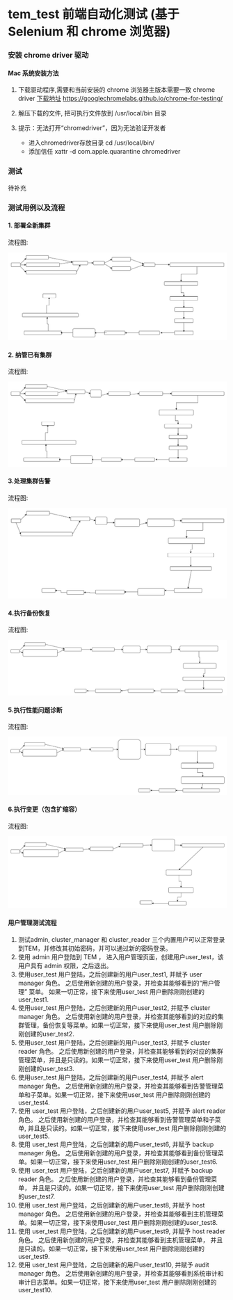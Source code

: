 # tem_test 前端自动化测试 (基于 Selenium 和 chrome 浏览器)

### 安装 chrome driver 驱动

#### Mac 系统安装方法

1. 下载驱动程序,需要和当前安装的 chrome 浏览器主版本需要一致
chrome driver [下载地址](https://googlechromelabs.github.io/chrome-for-testing/)
https://googlechromelabs.github.io/chrome-for-testing/

2. 解压下载的文件, 把可执行文件放到 /usr/local/bin 目录
3. 提示：无法打开“chromedriver”，因为无法验证开发者
   * 进入chromedriver存放目录 cd /usr/local/bin/
   * 添加信任 xattr -d com.apple.quarantine chromedriver

### 测试
待补充


### 测试用例以及流程

#### 1. 部署全新集群

流程图:

![部署全新集群](./assets/deploy_new_cluster.svg)


#### 2. 纳管已有集群

流程图:

![纳管已有集群](./assets/takeover_cluster.svg)


#### 3.处理集群告警

流程图:

![处理集群告警](./assets/cluster_alert.svg)


#### 4.执行备份恢复

流程图:

![执行备份恢复](./assets/backup.svg)


#### 5.执行性能问题诊断

流程图:

![执行性能问题诊断](./assets/performance.svg)


#### 6.执行变更（包含扩缩容）

流程图:

![执行变更（包含扩缩容）](./assets/scale_cluster.svg)

#### 用户管理测试流程

  1. 测试admin, cluster_manager 和 cluster_reader 三个内置用户可以正常登录到TEM，并修改其初始密码，并可以通过新的密码登录。
  2. 使用 admin 用户登陆到 TEM ， 进入用户管理页面，创建用户user_test，该用户具有 admin 权限，之后退出。
  3. 使用user_test 用户登陆，之后创建新的用户user_test1, 并赋予 user manager 角色。 之后使用新创建的用户登录，并检查其能够看到的“用户管理” 菜单。 如果一切正常，接下来使用user_test 用户删除刚刚创建的user_test1.
  4. 使用user_test 用户登陆，之后创建新的用户user_test2, 并赋予 cluster manager 角色。 之后使用新创建的用户登录，并检查其能够看到的对应的集群管理，备份恢复等菜单。如果一切正常，接下来使用user_test 用户删除刚刚创建的user_test2.
  5. 使用user_test 用户登陆，之后创建新的用户user_test3, 并赋予 cluster reader 角色。 之后使用新创建的用户登录，并检查其能够看到的对应的集群管理菜单，并且是只读的。如果一切正常，接下来使用user_test 用户删除刚刚创建的user_test3.
  6. 使用user_test 用户登陆，之后创建新的用户user_test4, 并赋予 alert manager 角色。 之后使用新创建的用户登录，并检查其能够看到告警管理菜单和子菜单。如果一切正常，接下来使用user_test 用户删除刚刚创建的user_test4.
  7. 使用 user_test 用户登陆，之后创建新的用户user_test5, 并赋予 alert reader 角色。 之后使用新创建的用户登录，并检查其能够看到告警管理菜单和子菜单, 并且是只读的。如果一切正常，接下来使用user_test 用户删除刚刚创建的user_test5.
  8. 使用 user_test 用户登陆，之后创建新的用户user_test6, 并赋予  backup manager 角色。 之后使用新创建的用户登录，并检查其能够看到备份管理菜单。如果一切正常，接下来使用user_test 用户删除刚刚创建的user_test6.
  9. 使用 user_test 用户登陆，之后创建新的用户user_test7, 并赋予  backup reader 角色。 之后使用新创建的用户登录，并检查其能够看到备份管理菜单， 并且是只读的。如果一切正常，接下来使用user_test 用户删除刚刚创建的user_test7.
  10. 使用 user_test 用户登陆，之后创建新的用户user_test8, 并赋予  host manager 角色。 之后使用新创建的用户登录，并检查其能够看到主机管理菜单。如果一切正常，接下来使用user_test 用户删除刚刚创建的user_test8.
  11. 使用 user_test 用户登陆，之后创建新的用户user_test9, 并赋予  host reader 角色。 之后使用新创建的用户登录，并检查其能够看到主机管理菜单， 并且是只读的。如果一切正常，接下来使用user_test 用户删除刚刚创建的user_test9.
  12. 使用 user_test 用户登陆，之后创建新的用户user_test10, 并赋予  audit manager 角色。 之后使用新创建的用户登录，并检查其能够看到系统审计和审计日志菜单。如果一切正常，接下来使用user_test 用户删除刚刚创建的user_test10.